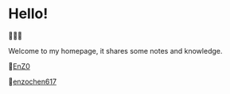# Hello!

🍟🍟🍟

Welcome to my homepage, it shares some notes and knowledge.


🍠[EnZ0](https://www.xiaohongshu.com/user/profile/6232d3f8000000001000d5d3)

📸[enzochen617](https://www.instagram.com/enzochen617/)